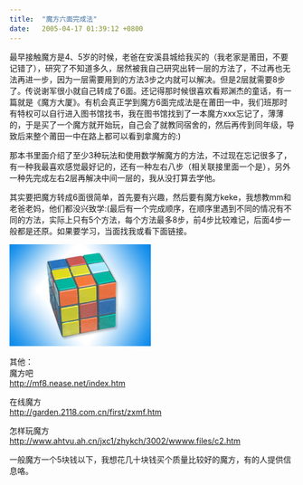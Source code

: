 ```yaml
---
title:  "魔方六面完成法"
date:   2005-04-17 01:39:12 +0800
---
```


最早接触魔方是4、5岁的时候，老爸在安溪县城给我买的（我老家是莆田，不要记错了），研究了不知道多久，居然被我自己研究出转一层的方法了，不过再也无法再进一步，因为一层需要用到的方法3步之内就可以解决。但是2层就需要8步了。传说谢军很小就自己转成了6面。还记得那时候很喜欢看郑渊杰的童话，有一篇就是《魔方大厦》。有机会真正学到魔方6面完成法是在莆田一中，我们班那时有特权可以自行进入图书馆找书，我在图书馆找到了一本魔方xxx忘记了，薄薄的，于是买了一个魔方就开始玩，自己会了就教同宿舍的，然后再传到同年级，导致后来整个莆田一中在路上都可以看到拿魔方的:)  

那本书里面介绍了至少3种玩法和使用数学解魔方的方法，不过现在忘记很多了，有一种我最喜欢感觉最好记的，还有一种左右八步（相关联接里面一个是），另外一种先完成左右2层再解决中间一层的，我从没打算去学他。  

其实要把魔方转成6面很简单，首先要有兴趣，然后要有魔方keke，我想教mm和老爸老妈，他们都没兴致学:(最后有一个完成顺序，在顺序里遇到不同的情况有不同的方法，实际上只有5个方法，每个方法最多8步，前4步比较难记，后面4步一般都是还原。如果要学习，当面找我或看下面链接。  

![](/images/2011/funny/cube.jpg)  

其他：  
魔方吧  
http://mf8.nease.net/index.htm  

在线魔方  
http://garden.2118.com.cn/first/zxmf.htm  

怎样玩魔方  
http://www.ahtvu.ah.cn/jxc1/zhykch/3002/wwww.files/c2.htm  

一般魔方一个5块钱以下，我想花几十块钱买个质量比较好的魔方，有的人提供信息咯。  

